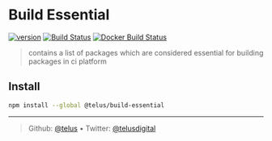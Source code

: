 # Build Essential

[![version][npm-image]][npm-url] [![Build Status][circle-image]][circle-url] [![Docker Build Status][docker-image]][docker-url] 

> contains a list of packages which are considered essential for building packages in ci platform

## Install

```bash
npm install --global @telus/build-essential
```

---
> Github: [@telus](https://github.com/telus) &bull; 
> Twitter: [@telusdigital](https://twitter.com/telusdigital)

[circle-url]: https://circleci.com/gh/telus/build-essential
[circle-image]: https://img.shields.io/circleci/project/github/telus/build-essential/master.svg?style=for-the-badge&logo=circleci

[npm-url]: https://www.npmjs.com/package/@telus/build-essential
[npm-image]: https://img.shields.io/npm/v/@telus/build-essential.svg?style=for-the-badge&logo=npm

[docker-url]: https://hub.docker.com/r/telusops/build-essential/
[docker-image]: https://img.shields.io/docker/build/telusops/build-essential.svg?label=docker&style=for-the-badge&logo=docker
